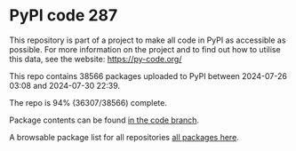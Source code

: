 # PyPI code 287

This repository is part of a project to make all code in PyPI as accessible as possible. For more information 
on the project and to find out how to utilise this data, see the website: https://py-code.org/

This repo contains 38566 packages uploaded to PyPI between 
2024-07-26 03:08 and 2024-07-30 22:39.

The repo is 94% (36307/38566) complete.

Package contents can be found [in the code branch](https://github.com/pypi-data/pypi-mirror-287/tree/code/packages).

A browsable package list for all repositories [all packages here](https://py-code.org/repositories/pypi-mirror-287).


